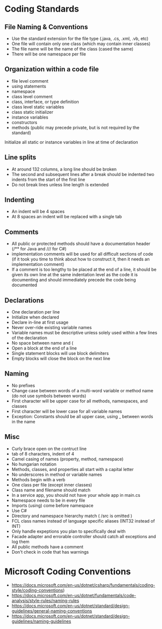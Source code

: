 # Coding Standards

## File Naming & Conventions

* Use the standard extension for the file type (.java, .cs, .xml, .vb, etc)
* One file will contain only one class (which may contain inner classes)
* The file name will be the name of the class (cased the same)
* There will be one namespace per file

## Organization within a code file

* file level comment
* using statements
* namespace
* class level comment
* class, interface, or type definition
* class level static variables
* class static initializer
* instance variables
* constructors
* methods (public may precede private, but is not required by the standard)

Initialize all static or instance variables in line at time of declaration

## Line splits

* At around 132 columns, a long line should be broken
* The second and subsequent lines after a break should be indented two indents from the start of the first line
* Do not break lines unless line length is extended

## Indenting

* An indent will be 4 spaces
* At 8 spaces an indent will be replaced with a single tab

## Comments

* All public or protected methods should have a documentation header (/** for Java and /// for C#)
* implementation comments will be used for all difficult sections of code
(if it took you time to think about how to construct it, then it needs an implementation comment)
* If a comment is too lengthy to be placed at the end of a line, it should be given its own line at the same
indentation level as the code it is documenting and should immediately precede the code being documented

## Declarations

* One declaration per line
* Initialize when declared
* Declare in-line at first usage
* Never over-ride existing variable names
* Variable names must be descriptive unless solely used within a few lines of the declaration
* No space between name and (
* Open a block at the end of a line
* Single statement blocks will use block delimiters
* Empty blocks will close the block on the next line

## Naming

* No prefixes
* Change case between words of a multi-word variable or method name (do not use symbols between words)
* First character will be upper case for all methods, namespaces, and classes
* First character will be lower case for all variable names
* Exception:  Constants should be all upper case, using _ between words in the name

## Misc

* Curly brace open on the contruct line
* tab of 8 characters, indent of 4
* Camel casing of names (property, method, namespace)
* No hungarian notation
* Methods, classes, and properties all start with a capital letter
* No underscores in method or variable names
* Methods begin with a verb
* One class per file (except inner classes)
* Class name and filename should match
* In a service app, you should not have your whole app in main.cs
* Namespace needs to be in every file
* Imports (using) come before namespace
* Use C#
* Directory and namespace hierarchy match ( /src is omitted )
* FCL class names instead of language specific aliases (INT32 instead of INT)
* Only handle expeptions you plan to specifically deal with
* Facade adapter and errorable controller should catch all exceptions and log them
* All public methods have a comment
* Don't check in code that has warnings


# Microsoft Coding Conventions

* https://docs.microsoft.com/en-us/dotnet/csharp/fundamentals/coding-style/coding-conventions)
* https://docs.microsoft.com/en-us/dotnet/fundamentals/code-analysis/style-rules/naming-rules
* https://docs.microsoft.com/en-us/dotnet/standard/design-guidelines/general-naming-conventions
* https://docs.microsoft.com/en-us/dotnet/standard/design-guidelines/naming-guidelines
